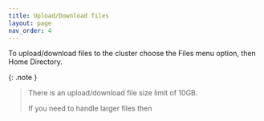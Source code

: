 ```yaml
---
title: Upload/Download files
layout: page
nav_order: 4
---
```


To upload/download files to the cluster choose the Files menu option, then Home Directory.

{: .note }
>  There is an upload/download file size limit of 10GB.
>
> If you need to handle larger files then 

